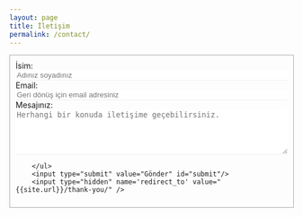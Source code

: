 ```yaml
---
layout: page
title: İletişim
permalink: /contact/
---
```



<form id="contact-form" class="form" action="https://getsimpleform.com/messages?form_api_token=ba690eab9a23b8c1a4b6e186bccf644f" method="POST" enctype="multipart/form-data">
        <ul class="contact-ul">
            <li class="contact-li">
                <label class="contact-label" for="name">İsim:</label>
                <input type="text" placeholder="Adınız soyadınız" id="name" class="contact-input" name="name" tabindex="1"/>
            </li>
            <li class="contact-li">
                <label class="contact-label" for="email">Email:</label>
                <input type="email" placeholder="Geri dönüş için email adresiniz" id="email" class="contact-input" name="email" tabindex="2"/>
            </li>
            <li class="contact-li">
                <label class="contact-label" for="message">Mesajınız:</label>
                <textarea class="contact-textarea" placeholder="Herhangi bir konuda iletişime geçebilirsiniz." rows="5" id="message" name="message" tabindex="3"></textarea>
            </li>

        </ul>
        <input type="submit" value="Gönder" id="submit"/>
        <input type="hidden" name='redirect_to' value="{{site.url}}/thank-you/" />

</form>




<style>

.contact-li {
    list-style: none;
}

.contact-input {
    border:none;
    border-bottom: 1px solid #eee;
    transition-duration: 0.3s;
    width: 100%;
}

.contact-input:focus {
    outline:none;
    border-bottom: 1px solid #e74c3c;
}

.contact-textarea {
    border:none;
    border-bottom: 1px solid #eee;
    transition-duration: 0.3s;
    width: 100%;
}

.contact-textarea:focus {
    outline:none;
    border-bottom: 1px solid #e74c3c;
}

.contact-label {
    display: block;
}

ul.contact-ul {
    margin: 0;
    padding: 10px;
    width: 100%;
}

#submit {
    border:none;
    background-color: #e74c3c;
    padding: 5px 15px;
    color: #eee;
    opacity: 0.8;
}

#submit:hover {
    opacity: 1;
    cursor: pointer;
}


#contact-form {
    border: 1px solid #aaa;
    display: inline-flex;
    margin-bottom: 1em;
    width: 100%;
}

</style>
